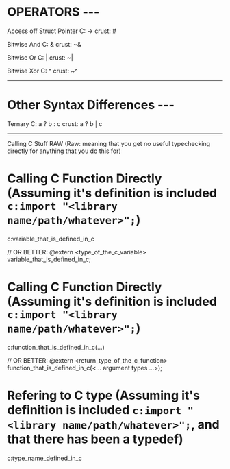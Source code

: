 # OPERATORS ---

Access off Struct Pointer
C:   ->
crust: #

Bitwise And
C:   &
crust: ~&

Bitwise Or
C:   |
crust: ~|

Bitwise Xor
C:   ^
crust: ~^

---
# Other Syntax Differences ---

Ternary
C:   a ? b : c
crust: a ? b | c

---
Calling C Stuff RAW (Raw: meaning that you get no useful typechecking directly for anything that you do this for)

# Calling C Function Directly (Assuming it's definition is included `c:import "<library name/path/whatever>";`)
c:variable_that_is_defined_in_c

// OR BETTER:
@extern <type_of_the_c_variable> variable_that_is_defined_in_c;

# Calling C Function Directly (Assuming it's definition is included `c:import "<library name/path/whatever>";`)
c:function_that_is_defined_in_c(...)

// OR BETTER:
@extern <return_type_of_the_c_function> function_that_is_defined_in_c(<... argument types ...>);

# Refering to C type (Assuming it's definition is included `c:import "<library name/path/whatever>";`, and that there has been a typedef)
c:type_name_defined_in_c
